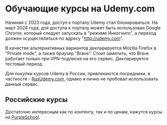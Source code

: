 # Обучающие курсы на Udemy.com

Начиная с 2023 года, доступ к порталу Udemy стал блокироваться. На март 2024 года, для доступа к порталу может быть использован Google Chrome, который следует запускать в "режиме Инкогнито", а переход должен осуществляться по адресу "http://udemy.com".

В качестве альтернативных вариантов декларируется Mozilla Firefox в "Private mode", а также браузер "Brave". Стоит заметить, что Brave работает только при VPN-подписке на его сервис. Декларируется тестовый период.

Для покупки курсов Udemy в России, привлекаются посредники, в частности - [RusUdemy.com](https://rusudemy.com/), однако я лично не пробовал использовать данный сервис.

## Российские курсы

Достаточно интересным как по контенту, так и по ценам, кажутся курсы на [PurpleSchool](https://purpleschool.ru/).
